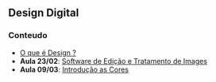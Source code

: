 ## Design Digital

### Conteudo
- [O que é Design ?](01%20-%20Design%20Digital.md)
- **Aula 23/02**: [Software de Edição e Tratamento de Images](02%20-%20Software%20de%20Edição%20e%20Tratamento.md)
- **Aula 09/03**: [Introdução as Cores](03%20-%20Introdução%20as%20Cores.md)

